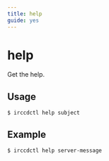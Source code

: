 ```yaml
---
title: help
guide: yes
---
```


# help

Get the help.

## Usage

```nohighlight
$ irccdctl help subject
```

## Example

```nohighlight
$ irccdctl help server-message
```
